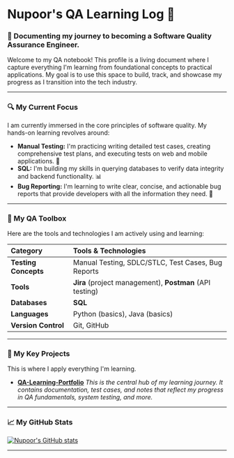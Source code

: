 # Nupoor's QA Learning Log 📖

### 🚀 Documenting my journey to becoming a Software Quality Assurance Engineer.

Welcome to my QA notebook! This profile is a living document where I capture everything I'm learning from foundational concepts to practical applications. My goal is to use this space to build, track, and showcase my progress as I transition into the tech industry.

---

### **🔍 My Current Focus**

I am currently immersed in the core principles of software quality. My hands-on learning revolves around:

-   **Manual Testing:** I'm practicing writing detailed test cases, creating comprehensive test plans, and executing tests on web and mobile applications. 📝
-   **SQL:** I'm building my skills in querying databases to verify data integrity and backend functionality. 📊
-   **Bug Reporting:** I'm learning to write clear, concise, and actionable bug reports that provide developers with all the information they need. 🐛

---

### **🧰 My QA Toolbox**

Here are the tools and technologies I am actively using and learning:

| Category | Tools & Technologies |
| :--- | :--- |
| **Testing Concepts** | Manual Testing, SDLC/STLC, Test Cases, Bug Reports |
| **Tools** | **Jira** (project management), **Postman** (API testing) |
| **Databases** | **SQL** |
| **Languages** | Python (basics), Java (basics) |
| **Version Control** | Git, GitHub |

---

### **📂 My Key Projects**

This is where I apply everything I'm learning.

-   **[QA-Learning-Portfolio](https://github.com/nupoork-qa/QA-Learning-Portfolio)**
    *This is the central hub of my learning journey. It contains documentation, test cases, and notes that reflect my progress in QA fundamentals, system testing, and more.*


---

### **📈 My GitHub Stats**

[![Nupoor's GitHub stats](https://github-readme-stats.vercel.app/api?username=nupoork-qa&show_icons=true&theme=tokyonight&hide_rank=true)](https://github.com/nupoork-qa)

---

